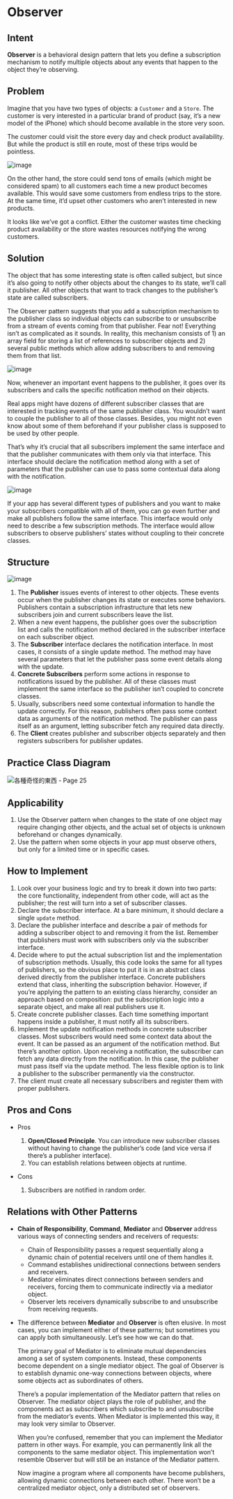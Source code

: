 # Observer

## Intent
**Observer** is a behavioral design pattern that lets you define a subscription mechanism to notify multiple objects about any events that happen to the object they’re observing.

## Problem
Imagine that you have two types of objects: a `Customer` and a `Store`. The customer is very interested in a particular brand of product (say, it’s a new model of the iPhone) which should become available in the store very soon.

The customer could visit the store every day and check product availability. But while the product is still en route, most of these trips would be pointless.

![image](https://github.com/SCYeh/Design_Pattern_Practice/assets/88961674/e6c066da-f0dd-4a12-9063-b3b9922299b0)

On the other hand, the store could send tons of emails (which might be considered spam) to all customers each time a new product becomes available. This would save some customers from endless trips to the store. At the same time, it’d upset other customers who aren’t interested in new products.

It looks like we’ve got a conflict. Either the customer wastes time checking product availability or the store wastes resources notifying the wrong customers.

## Solution
The object that has some interesting state is often called subject, but since it’s also going to notify other objects about the changes to its state, we’ll call it publisher. All other objects that want to track changes to the publisher’s state are called subscribers.

The Observer pattern suggests that you add a subscription mechanism to the publisher class so individual objects can subscribe to or unsubscribe from a stream of events coming from that publisher. Fear not! Everything isn’t as complicated as it sounds. In reality, this mechanism consists of 1) an array field for storing a list of references to subscriber objects and 2) several public methods which allow adding subscribers to and removing them from that list.

![image](https://github.com/SCYeh/Design_Pattern_Practice/assets/88961674/9847bf99-6ba3-4b67-a55c-9d2f940f714b)

Now, whenever an important event happens to the publisher, it goes over its subscribers and calls the specific notification method on their objects.

Real apps might have dozens of different subscriber classes that are interested in tracking events of the same publisher class. You wouldn’t want to couple the publisher to all of those classes. Besides, you might not even know about some of them beforehand if your publisher class is supposed to be used by other people.

That’s why it’s crucial that all subscribers implement the same interface and that the publisher communicates with them only via that interface. This interface should declare the notification method along with a set of parameters that the publisher can use to pass some contextual data along with the notification.

![image](https://github.com/SCYeh/Design_Pattern_Practice/assets/88961674/73c0a168-9ade-477f-b4a1-7dc90735fa4d)

If your app has several different types of publishers and you want to make your subscribers compatible with all of them, you can go even further and make all publishers follow the same interface. This interface would only need to describe a few subscription methods. The interface would allow subscribers to observe publishers’ states without coupling to their concrete classes.

## Structure
![image](https://github.com/SCYeh/Design_Pattern_Practice/assets/88961674/d396a91a-34c4-4f44-825b-03105862600c)
1. The **Publisher** issues events of interest to other objects. These events occur when the publisher changes its state or executes some behaviors. Publishers contain a subscription infrastructure that lets new subscribers join and current subscribers leave the list.
2. When a new event happens, the publisher goes over the subscription list and calls the notification method declared in the subscriber interface on each subscriber object.
3. The **Subscriber** interface declares the notification interface. In most cases, it consists of a single update method. The method may have several parameters that let the publisher pass some event details along with the update.
4. **Concrete Subscribers** perform some actions in response to notifications issued by the publisher. All of these classes must implement the same interface so the publisher isn’t coupled to concrete classes.
5. Usually, subscribers need some contextual information to handle the update correctly. For this reason, publishers often pass some context data as arguments of the notification method. The publisher can pass itself as an argument, letting subscriber fetch any required data directly.
6. The **Client** creates publisher and subscriber objects separately and then registers subscribers for publisher updates.

## Practice Class Diagram
![各種奇怪的東西 - Page 25](https://github.com/SCYeh/Design_Pattern_Practice/assets/88961674/b143c351-d017-44f4-9284-b93baa518fbc)

## Applicability
1. Use the Observer pattern when changes to the state of one object may require changing other objects, and the actual set of objects is unknown beforehand or changes dynamically.
2. Use the pattern when some objects in your app must observe others, but only for a limited time or in specific cases.

## How to Implement
1. Look over your business logic and try to break it down into two parts: the core functionality, independent from other code, will act as the publisher; the rest will turn into a set of subscriber classes.
2. Declare the subscriber interface. At a bare minimum, it should declare a single `update` method.
3. Declare the publisher interface and describe a pair of methods for adding a subscriber object to and removing it from the list. Remember that publishers must work with subscribers only via the subscriber interface.
4. Decide where to put the actual subscription list and the implementation of subscription methods. Usually, this code looks the same for all types of publishers, so the obvious place to put it is in an abstract class derived directly from the publisher interface. Concrete publishers extend that class, inheriting the subscription behavior.
    However, if you’re applying the pattern to an existing class hierarchy, consider an approach based on composition: put the subscription logic into a separate object, and make all real publishers use it.
5. Create concrete publisher classes. Each time something important happens inside a publisher, it must notify all its subscribers.
6. Implement the update notification methods in concrete subscriber classes. Most subscribers would need some context data about the event. It can be passed as an argument of the notification method. 
    But there’s another option. Upon receiving a notification, the subscriber can fetch any data directly from the notification. In this case, the publisher must pass itself via the update method. The less flexible option is to link a publisher to the subscriber permanently via the constructor.
7. The client must create all necessary subscribers and register them with proper publishers.

## Pros and Cons
- Pros
    1. **Open/Closed Principle**. You can introduce new subscriber classes without having to change the publisher’s code (and vice versa if there’s a publisher interface).
    2. You can establish relations between objects at runtime.

- Cons
    1. Subscribers are notified in random order.

## Relations with Other Patterns
- **Chain of Responsibility**, **Command**, **Mediator** and **Observer** address various ways of connecting senders and receivers of requests:
    - Chain of Responsibility passes a request sequentially along a dynamic chain of potential receivers until one of them handles it.
    - Command establishes unidirectional connections between senders and receivers.
    - Mediator eliminates direct connections between senders and receivers, forcing them to communicate indirectly via a mediator object.
    - Observer lets receivers dynamically subscribe to and unsubscribe from receiving requests.

- The difference between **Mediator** and **Observer** is often elusive. In most cases, you can implement either of these patterns; but sometimes you can apply both simultaneously. Let’s see how we can do that.

    The primary goal of Mediator is to eliminate mutual dependencies among a set of system components. Instead, these components become dependent on a single mediator object. The goal of Observer is to establish dynamic one-way connections between objects, where some objects act as subordinates of others.

    There’s a popular implementation of the Mediator pattern that relies on Observer. The mediator object plays the role of publisher, and the components act as subscribers which subscribe to and unsubscribe from the mediator’s events. When Mediator is implemented this way, it may look very similar to Observer.

    When you’re confused, remember that you can implement the Mediator pattern in other ways. For example, you can permanently link all the components to the same mediator object. This implementation won’t resemble Observer but will still be an instance of the Mediator pattern.

    Now imagine a program where all components have become publishers, allowing dynamic connections between each other. There won’t be a centralized mediator object, only a distributed set of observers.
